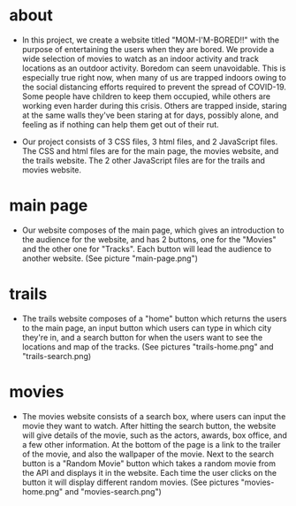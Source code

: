 # about
* In this project, we create a website titled "MOM-I'M-BORED!!" with the purpose of entertaining the users when they are bored. We provide a wide selection of movies to watch as an indoor activity and track locations as an outdoor activity. Boredom can seem unavoidable. This is especially true right now, when many of us are trapped indoors owing to the social distancing efforts required to prevent the spread of COVID-19. Some people have children to keep them occupied, while others are working even harder during this crisis. Others are trapped inside, staring at the same walls they've been staring at for days, possibly alone, and feeling as if nothing can help them get out of their rut.

* Our project consists of 3 CSS files, 3 html files, and 2 JavaScript files. The CSS and html files are for the main page, the movies website, and the trails website. The 2 other JavaScript files are for the trails and movies website.

# main page
* Our website composes of the main page, which gives an introduction to the audience for the website, and has 2 buttons, one for the "Movies" and the other one for "Tracks". Each button will lead the audience to another website. 
(See picture "main-page.png")

# trails
* The trails website composes of a "home" button which returns the users to the main page, an input button which users can type in which city they're in, and a search button for when the users want to see the locations and map of the tracks. (See pictures "trails-home.png" and "trails-search.png)

# movies
* The movies website consists of a search box, where users can input the movie they want to watch. After hitting the search button, the website will give details of the movie, such as the actors, awards, box office, and a few other information. At the bottom of the page is a link to the trailer of the movie, and also the wallpaper of the movie. Next to the search button is a "Random Movie" button which takes a random movie from the API and displays it in the website. Each time the user clicks on the button it will display different random movies. (See pictures "movies-home.png" and "movies-search.png")

